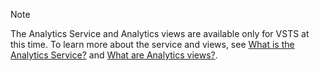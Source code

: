 
> [!NOTE]   
> The Analytics Service and Analytics views are available only for VSTS at this time. To learn more about the service and views, see [What is the Analytics Service?](/vsts/report/analytics/what-is-analytics) and [What are Analytics views?](/vsts/report/analytics/what-are-analytics-views).
